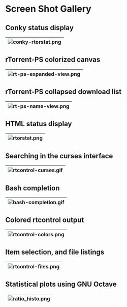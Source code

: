 # Screen Shot Gallery

## Conky status display
| ![conky-rtorstat.png](https://raw.githubusercontent.com/pyroscope/pyrocore/master/docs/examples/conky-rtorstat.png) |
|:----------------------------------------------------------------------------------------------------------------------------------------------------------------------------|

## rTorrent-PS colorized canvas
| ![rt-ps-expanded-view.png](https://raw.githubusercontent.com/pyroscope/rtorrent-ps/master/docs/_static/img/rt-ps-expanded-view.png) |
|:--------------------------------------------------------------|

## rTorrent-PS collapsed download list
| ![rt-ps-name-view.png](https://raw.githubusercontent.com/pyroscope/rtorrent-ps/master/docs/_static/img/rt-ps-name-view.png) |
|:--------------------------------------------------------------|

## HTML status display
| ![rtorstat.png](https://raw.githubusercontent.com/pyroscope/pyrocore/master/docs/examples/rtorstat.png) |
|:----------------------------------------------------------------------------------------------------------------------------------------------------------------|

## Searching in the curses interface
| ![rtcontrol-curses.gif](https://raw.githubusercontent.com/pyroscope/pyrocore/master/docs/videos/rtcontrol-curses.gif)|
|:-----------------------------------------------------------------------------------------------------------------------------------------------------------------------------|

## Bash completion
| ![bash-completion.gif](https://raw.githubusercontent.com/pyroscope/pyrocore/master/docs/videos/bash-completion.gif) |
|:----------------------------------------------------------------------------------------------------------------------------------------------------------------------------|

## Colored rtcontrol output
| ![rtcontrol-colors.png](https://raw.githubusercontent.com/pyroscope/pyrocore/master/docs/examples/rtcontrol-colors.png) |
|:--------------------------------------------------------------------------------------------------------------------------------------------------------------------------------|

## Item selection, and file listings
| ![rtcontrol-files.png](https://raw.githubusercontent.com/pyroscope/rtorrent-ps/master/docs/_static/img/rtcontrol-files.png) |
|:--------------------------------------------------------------------------------------------------------------------------------------------------------------------------|

## Statistical plots using GNU Octave
| ![ratio_histo.png](https://raw.githubusercontent.com/pyroscope/pyrocore/master/docs/examples/ratio_histo.png) |
|:------------------------------------------------------------------------------------------------------------------------------------------------------------------------|
